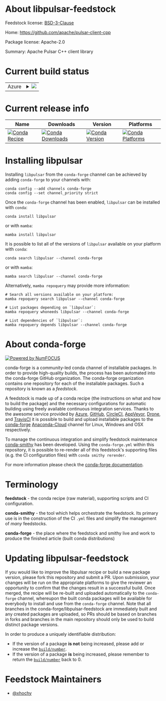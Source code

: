 About libpulsar-feedstock
=========================

Feedstock license: [BSD-3-Clause](https://github.com/conda-forge/libpulsar-feedstock/blob/main/LICENSE.txt)

Home: https://github.com/apache/pulsar-client-cpp

Package license: Apache-2.0

Summary: Apache Pulsar C++ client library

Current build status
====================


<table>
    
  <tr>
    <td>Azure</td>
    <td>
      <details>
        <summary>
          <a href="https://dev.azure.com/conda-forge/feedstock-builds/_build/latest?definitionId=19629&branchName=main">
            <img src="https://dev.azure.com/conda-forge/feedstock-builds/_apis/build/status/libpulsar-feedstock?branchName=main">
          </a>
        </summary>
        <table>
          <thead><tr><th>Variant</th><th>Status</th></tr></thead>
          <tbody><tr>
              <td>linux_64</td>
              <td>
                <a href="https://dev.azure.com/conda-forge/feedstock-builds/_build/latest?definitionId=19629&branchName=main">
                  <img src="https://dev.azure.com/conda-forge/feedstock-builds/_apis/build/status/libpulsar-feedstock?branchName=main&jobName=linux&configuration=linux%20linux_64_" alt="variant">
                </a>
              </td>
            </tr><tr>
              <td>osx_64</td>
              <td>
                <a href="https://dev.azure.com/conda-forge/feedstock-builds/_build/latest?definitionId=19629&branchName=main">
                  <img src="https://dev.azure.com/conda-forge/feedstock-builds/_apis/build/status/libpulsar-feedstock?branchName=main&jobName=osx&configuration=osx%20osx_64_" alt="variant">
                </a>
              </td>
            </tr>
          </tbody>
        </table>
      </details>
    </td>
  </tr>
</table>

Current release info
====================

| Name | Downloads | Version | Platforms |
| --- | --- | --- | --- |
| [![Conda Recipe](https://img.shields.io/badge/recipe-libpulsar-green.svg)](https://anaconda.org/conda-forge/libpulsar) | [![Conda Downloads](https://img.shields.io/conda/dn/conda-forge/libpulsar.svg)](https://anaconda.org/conda-forge/libpulsar) | [![Conda Version](https://img.shields.io/conda/vn/conda-forge/libpulsar.svg)](https://anaconda.org/conda-forge/libpulsar) | [![Conda Platforms](https://img.shields.io/conda/pn/conda-forge/libpulsar.svg)](https://anaconda.org/conda-forge/libpulsar) |

Installing libpulsar
====================

Installing `libpulsar` from the `conda-forge` channel can be achieved by adding `conda-forge` to your channels with:

```
conda config --add channels conda-forge
conda config --set channel_priority strict
```

Once the `conda-forge` channel has been enabled, `libpulsar` can be installed with `conda`:

```
conda install libpulsar
```

or with `mamba`:

```
mamba install libpulsar
```

It is possible to list all of the versions of `libpulsar` available on your platform with `conda`:

```
conda search libpulsar --channel conda-forge
```

or with `mamba`:

```
mamba search libpulsar --channel conda-forge
```

Alternatively, `mamba repoquery` may provide more information:

```
# Search all versions available on your platform:
mamba repoquery search libpulsar --channel conda-forge

# List packages depending on `libpulsar`:
mamba repoquery whoneeds libpulsar --channel conda-forge

# List dependencies of `libpulsar`:
mamba repoquery depends libpulsar --channel conda-forge
```


About conda-forge
=================

[![Powered by
NumFOCUS](https://img.shields.io/badge/powered%20by-NumFOCUS-orange.svg?style=flat&colorA=E1523D&colorB=007D8A)](https://numfocus.org)

conda-forge is a community-led conda channel of installable packages.
In order to provide high-quality builds, the process has been automated into the
conda-forge GitHub organization. The conda-forge organization contains one repository
for each of the installable packages. Such a repository is known as a *feedstock*.

A feedstock is made up of a conda recipe (the instructions on what and how to build
the package) and the necessary configurations for automatic building using freely
available continuous integration services. Thanks to the awesome service provided by
[Azure](https://azure.microsoft.com/en-us/services/devops/), [GitHub](https://github.com/),
[CircleCI](https://circleci.com/), [AppVeyor](https://www.appveyor.com/),
[Drone](https://cloud.drone.io/welcome), and [TravisCI](https://travis-ci.com/)
it is possible to build and upload installable packages to the
[conda-forge](https://anaconda.org/conda-forge) [Anaconda-Cloud](https://anaconda.org/)
channel for Linux, Windows and OSX respectively.

To manage the continuous integration and simplify feedstock maintenance
[conda-smithy](https://github.com/conda-forge/conda-smithy) has been developed.
Using the ``conda-forge.yml`` within this repository, it is possible to re-render all of
this feedstock's supporting files (e.g. the CI configuration files) with ``conda smithy rerender``.

For more information please check the [conda-forge documentation](https://conda-forge.org/docs/).

Terminology
===========

**feedstock** - the conda recipe (raw material), supporting scripts and CI configuration.

**conda-smithy** - the tool which helps orchestrate the feedstock.
                   Its primary use is in the construction of the CI ``.yml`` files
                   and simplify the management of *many* feedstocks.

**conda-forge** - the place where the feedstock and smithy live and work to
                  produce the finished article (built conda distributions)


Updating libpulsar-feedstock
============================

If you would like to improve the libpulsar recipe or build a new
package version, please fork this repository and submit a PR. Upon submission,
your changes will be run on the appropriate platforms to give the reviewer an
opportunity to confirm that the changes result in a successful build. Once
merged, the recipe will be re-built and uploaded automatically to the
`conda-forge` channel, whereupon the built conda packages will be available for
everybody to install and use from the `conda-forge` channel.
Note that all branches in the conda-forge/libpulsar-feedstock are
immediately built and any created packages are uploaded, so PRs should be based
on branches in forks and branches in the main repository should only be used to
build distinct package versions.

In order to produce a uniquely identifiable distribution:
 * If the version of a package **is not** being increased, please add or increase
   the [``build/number``](https://docs.conda.io/projects/conda-build/en/latest/resources/define-metadata.html#build-number-and-string).
 * If the version of a package **is** being increased, please remember to return
   the [``build/number``](https://docs.conda.io/projects/conda-build/en/latest/resources/define-metadata.html#build-number-and-string)
   back to 0.

Feedstock Maintainers
=====================

* [@xhochy](https://github.com/xhochy/)


